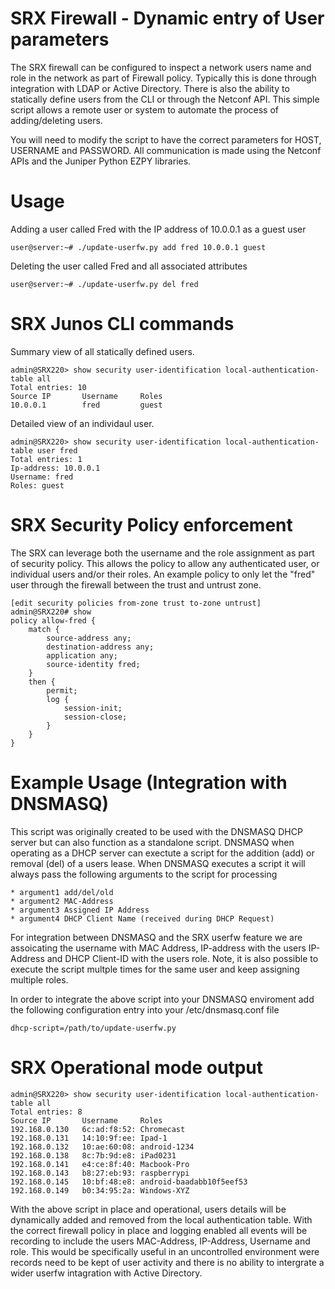 SRX Firewall - Dynamic entry of User parameters
===============================================
The SRX firewall can be configured to inspect a network users name and role in the network as part of Firewall policy. Typically this is done through integration with LDAP or Active Directory. There is also the ability to statically define users from the CLI or through the Netconf API. This simple script allows a remote user or system to automate the process of adding/deleting users. 

You will need to modify the script to have the correct parameters for HOST, USERNAME and PASSWORD. All communication is made using the Netconf APIs and the Juniper Python EZPY libraries. 

Usage 
=====
Adding a user called Fred with the IP address of 10.0.0.1 as a guest user 
```
user@server:~# ./update-userfw.py add fred 10.0.0.1 guest 
```

Deleting the user called Fred and all associated attributes 

```
user@server:~# ./update-userfw.py del fred
```


SRX Junos CLI commands 
======================
Summary view of all statically defined users. 
```
admin@SRX220> show security user-identification local-authentication-table all    
Total entries: 10
Source IP       Username     Roles
10.0.0.1        fred         guest                           
```

Detailed view of an individaul user. 

```
admin@SRX220> show security user-identification local-authentication-table user fred 
Total entries: 1
Ip-address: 10.0.0.1
Username: fred
Roles: guest
```

SRX Security Policy enforcement 
===============================
The SRX can leverage both the username and the role assignment as part of security policy. This allows the policy to allow any authenticated user, or individual users and/or their roles. An example policy to only let the "fred" user through the firewall between the trust and untrust zone. 

```
[edit security policies from-zone trust to-zone untrust]
admin@SRX220# show 
policy allow-fred {
    match {
        source-address any;
        destination-address any;
        application any;
        source-identity fred;
    }
    then {
        permit;
        log {
            session-init;
            session-close;
        }
    }
}
```

Example Usage (Integration with DNSMASQ) 
========================================

This script was originally created to be used with the DNSMASQ DHCP server but can also function as a standalone script. DNSMASQ when operating as a DHCP server can exectute a script for the addition (add) or removal (del) of a users lease. When DNSMASQ executes a script it will always pass the following arguments to the script for processing 
```
* argument1 add/del/old 
* argument2 MAC-Address
* argument3 Assigned IP Address
* argument4 DHCP Client Name (received during DHCP Request) 
```

For integration between DNSMASQ and the SRX userfw feature we are assoicating the username with MAC Address, IP-address with the users IP-Address and DHCP Client-ID with the users role. Note, it is also possible to execute the script multple times for the same user and keep assigning multiple roles.  

In order to integrate the above script into your DNSMASQ enviroment add the following configuration entry into your /etc/dnsmasq.conf file

```
dhcp-script=/path/to/update-userfw.py
```


SRX Operational mode output
===========================
```
admin@SRX220> show security user-identification local-authentication-table all                    
Total entries: 8
Source IP       Username     Roles
192.168.0.130   6c:ad:f8:52: Chromecast                      
192.168.0.131   14:10:9f:ee: Ipad-1
192.168.0.132   10:ae:60:08: android-1234
192.168.0.138   8c:7b:9d:e8: iPad0231                            
192.168.0.141   e4:ce:8f:40: Macbook-Pro
192.168.0.143   b8:27:eb:93: raspberrypi                     
192.168.0.145   10:bf:48:e8: android-baadabb10f5eef53        
192.168.0.149   b0:34:95:2a: Windows-XYZ
```

With the above script in place and operational, users details will be dynamically added and removed from the local authentication table. With the correct firewall policy in place and logging enabled all events will be recording to include the users MAC-Address, IP-Address, Username and role. This would be specifically useful in an uncontrolled environment were records need to be kept of user activity and there is no ability to intergrate a wider userfw intagration with Active Directory. 
